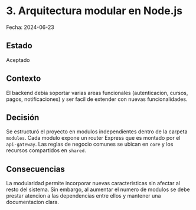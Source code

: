 # 3. Arquitectura modular en Node.js

Fecha: 2024-06-23

## Estado
Aceptado

## Contexto

El backend debia soportar varias areas funcionales (autenticacion, cursos, pagos, notificaciones) y ser facil de extender con nuevas funcionalidades.

## Decisión

Se estructuró el proyecto en modulos independientes dentro de la carpeta `modules`. Cada modulo expone un router Express que es montado por el `api-gateway`. Las reglas de negocio comunes se ubican en `core` y los recursos compartidos en `shared`.

## Consecuencias

La modularidad permite incorporar nuevas caracteristicas sin afectar al resto del sistema. Sin embargo, al aumentar el numero de modulos se debe prestar atencion a las dependencias entre ellos y mantener una documentacion clara.
